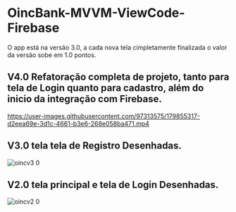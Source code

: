 # OincBank-MVVM-ViewCode-Firebase

O app está na versão 3.0, a cada nova tela cimpletamente finalizada o valor da versão sobe em 1.0 pontos.

## V4.0 Refatoração completa de projeto, tanto para tela de Login quanto para cadastro, além do inicio da integração com Firebase.
https://user-images.githubusercontent.com/97313575/179855317-d2eea69e-3d1c-4661-b3e6-268e058ba471.mp4



## V3.0 tela tela de Registro Desenhadas.
![oincv3 0](https://user-images.githubusercontent.com/97313575/179370430-ca0a46f7-c5cc-472a-843e-76d5ac3cfcf6.gif)


## V2.0 tela principal e tela de Login Desenhadas.
![oincv2 0](https://user-images.githubusercontent.com/97313575/179364628-fd25b072-077c-4344-aa2e-506db084d406.gif)

